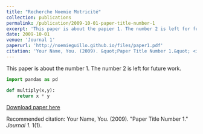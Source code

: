 ```yaml
---
title: "Recherche Noemie Motricité"
collection: publications
permalink: /publication/2009-10-01-paper-title-number-1
excerpt: 'This paper is about the papier 1. The number 2 is left for future work.'
date: 2009-10-01
venue: 'Journal 1'
paperurl: 'http://noemieguillo.github.io/files/paper1.pdf'
citation: 'Your Name, You. (2009). &quot;Paper Title Number 1.&quot; <i>Journal 1</i>. 1(1).'
---
```

This paper is about the number 1. The number 2 is left for future work.

```python
import pandas as pd

def multiply(x,y):
    return x * y
```

[Download paper here](http://noemieguillo.github.io/files/paper1.pdf)

Recommended citation: Your Name, You. (2009). "Paper Title Number 1." <i>Journal 1</i>. 1(1).
